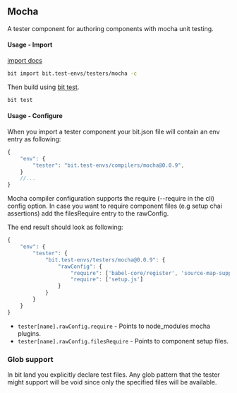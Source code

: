 Mocha
-----
A tester component for authoring components with mocha unit testing.

#### Usage - Import

[import docs](https://docs.bitsrc.io/docs/cli-import.html#import-a-new-environment)

```bash
bit import bit.test-envs/testers/mocha -c
```
Then build using [bit test](https://docs.bitsrc.io/docs/cli-test.html).
```bash
bit test
```

#### Usage - Configure
When you import a tester component your bit.json file will contain an env entry as following:

```Typescript
{
    "env": {
        "tester": "bit.test-envs/compilers/mocha@0.0.9",
    }
    //...
}
```
Mocha compiler configuration supports the require (--require in the cli) config option. In case you want to require component files (e.g setup chai assertions) add the filesRequire entry to the rawConfig.

The end result should look as following:

```Typescript
{
    "env": {
        "tester": {
            "bit.test-envs/testers/mocha@0.0.9": {
                "rawConfig": {
                    "require": ['babel-core/register', 'source-map-support/register'],
                    "require": ['setup.js']
                }
            }
        }
    }
}
```

- `tester[name].rawConfig.require` - Points to node_modules mocha plugins.
- `tester[name].rawConfig.filesRequire` - Points to component setup files.

### Glob support
In bit land you explicitly declare test files. Any glob pattern that the tester might support will be void since only the specified files will be available.
